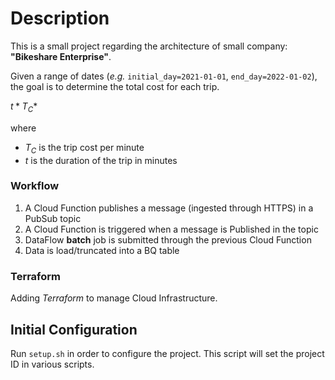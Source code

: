 # Description

This is a small project regarding the architecture of small company: **"Bikeshare Enterprise"**.

Given a range of dates (*e.g.* `initial_day=2021-01-01`, `end_day=2022-01-02`), the goal is to determine the total cost for each trip.

$t * T_{C} *$

where
- $T_{C}$ is the trip cost per minute
- $t$ is the duration of the trip in minutes

### Workflow
1. A Cloud Function publishes a message (ingested through HTTPS) in a PubSub topic
2. A Cloud Function is triggered when a message is Published in the topic
3. DataFlow **batch** job is submitted through the previous Cloud Function
4. Data is load/truncated into a BQ table 

### Terraform
Adding *Terraform* to manage Cloud Infrastructure.

## Initial Configuration
Run `setup.sh` in order to configure the project. This script will set the project ID in various scripts.